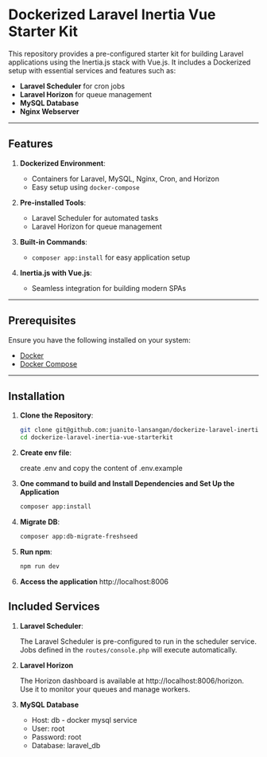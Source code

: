 # Dockerized Laravel Inertia Vue Starter Kit

This repository provides a pre-configured starter kit for building Laravel applications using the Inertia.js stack with Vue.js. It includes a Dockerized setup with essential services and features such as:

- **Laravel Scheduler** for cron jobs
- **Laravel Horizon** for queue management
- **MySQL Database**
- **Nginx Webserver**

---

## Features

1. **Dockerized Environment**:
   - Containers for Laravel, MySQL, Nginx, Cron, and Horizon
   - Easy setup using `docker-compose`

2. **Pre-installed Tools**:
   - Laravel Scheduler for automated tasks
   - Laravel Horizon for queue management

3. **Built-in Commands**:
   - `composer app:install` for easy application setup

4. **Inertia.js with Vue.js**:
   - Seamless integration for building modern SPAs

---

## Prerequisites

Ensure you have the following installed on your system:

- [Docker](https://www.docker.com/get-started)
- [Docker Compose](https://docs.docker.com/compose/install/)

---

## Installation

1. **Clone the Repository**:
   ```bash
   git clone git@github.com:juanito-lansangan/dockerize-laravel-inertia-vue-starterkit.git
   cd dockerize-laravel-inertia-vue-starterkit
   ```
2. **Create env file**:

    create .env and copy the content of .env.example
3. **One command to build and Install Dependencies and Set Up the Application**
    ```bash
    composer app:install
    ```
4. **Migrate DB**:
    ```bash
    composer app:db-migrate-freshseed
    ```
4. **Run npm**:
    ```bash
    npm run dev
    ```
5. **Access the application**
    http://localhost:8006

## Included Services

1. **Laravel Scheduler**:

   The Laravel Scheduler is pre-configured to run in the scheduler service. Jobs defined in the `routes/console.php` will execute automatically.
2. **Laravel Horizon**

    The Horizon dashboard is available at http://localhost:8006/horizon. Use it to monitor your queues and manage workers.
3. **MySQL Database**
    - Host: db - docker mysql service
	- User: root
	- Password: root
	- Database: laravel_db

